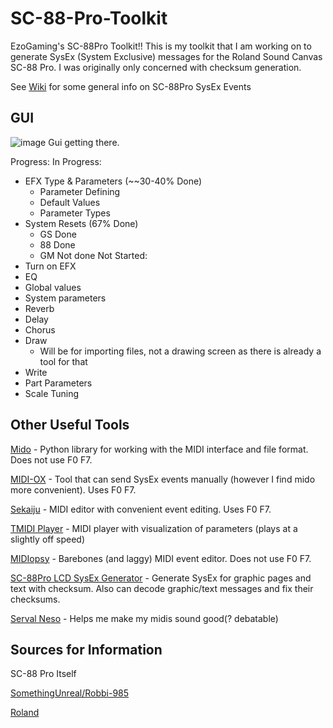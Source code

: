 # SC-88-Pro-Toolkit
EzoGaming's SC-88Pro Toolkit!!
This is my toolkit that I am working on to generate SysEx (System Exclusive) messages for the Roland Sound Canvas SC-88 Pro. I was originally only concerned with checksum generation.

See [Wiki](https://github.com/FlashlightET/SC-88-Pro-Toolkit/wiki) for some general info on SC-88Pro SysEx Events

## GUI
![image](https://user-images.githubusercontent.com/29938499/227798474-816ad98c-06a3-4017-8de2-1af7c46b4a20.png)
Gui getting there.

Progress:
In Progress:
- EFX Type & Parameters (~~30-40% Done)
    - Parameter Defining
    - Default Values
    - Parameter Types
- System Resets (67% Done)
    - GS Done
    - 88 Done
    - GM Not done
Not Started:
- Turn on EFX
- EQ
- Global values
- System parameters
- Reverb
- Delay
- Chorus
- Draw
    - Will be for importing files, not a drawing screen as there is already a tool for that
- Write
- Part Parameters
- Scale Tuning

## Other Useful Tools
[Mido](https://github.com/mido/mido) - Python library for working with the MIDI interface and file format. Does not use F0 F7.

[MIDI-OX](http://www.midiox.com/) - Tool that can send SysEx events manually (however I find mido more convenient). Uses F0 F7.

[Sekaiju](https://openmidiproject.osdn.jp/Sekaiju_en.html) - MIDI editor with convenient event editing. Uses F0 F7.

[TMIDI Player](https://blackmidi.fandom.com/wiki/Software:TMIDI_Player) - MIDI player with visualization of parameters (plays at a slightly off speed)

[MIDIopsy](https://jeffbourdier.github.io/midiopsy/) - Barebones (and laggy) MIDI event editor. Does not use F0 F7.

[SC-88Pro LCD SysEx Generator](http://robbi-985.homeip.net/blog/?p=1352) - Generate SysEx for graphic pages and text with checksum. Also can decode graphic/text messages and fix their checksums.

[Serval Neso](https://www.amazon.com/gp/product/B075NL6YQ6) - Helps me make my midis sound good(? debatable)

## Sources for Information
SC-88 Pro Itself

[SomethingUnreal/Robbi-985](http://robbi-985.homeip.net/88pmidi/)

[Roland](https://cdn.roland.com/assets/media/pdf/SC-88PRO_OM.pdf)
